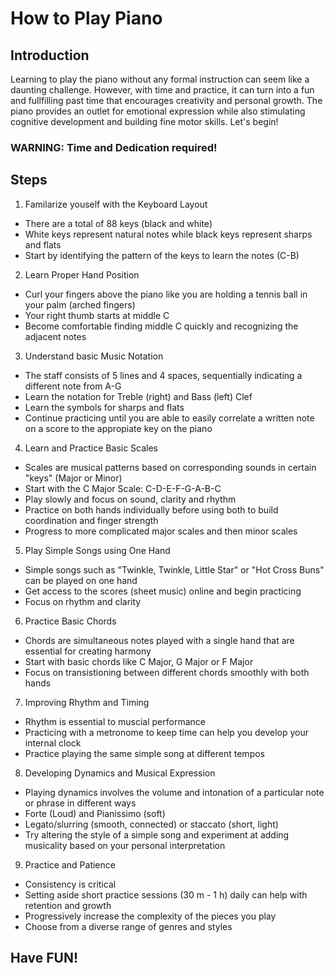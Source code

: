 # How to Play Piano
## Introduction

Learning to play the piano without any formal instruction can seem like a daunting challenge. However, with time and practice, it can turn into a fun and fullfilling past time that encourages creativity and personal growth. The piano provides an outlet for emotional expression while also stimulating cognitive development and building fine motor skills. Let's begin!
### WARNING: Time and Dedication required!

## Steps

1. Familarize youself with the Keyboard Layout
- There are a total of 88 keys (black and white)
- White keys represent natural notes while black keys represent sharps and flats
- Start by identifying the pattern of the keys to learn the notes (C-B)


2. Learn Proper Hand Position
- Curl your fingers above the piano like you are holding a tennis ball in your palm (arched fingers)
- Your right thumb starts at middle C
- Become comfortable finding middle C quickly and recognizing the adjacent notes

3. Understand basic Music Notation
- The staff consists of 5 lines and 4 spaces, sequentially indicating a different note from A-G
- Learn the notation for Treble (right) and Bass (left) Clef
- Learn the symbols for sharps and flats
- Continue practicing until you are able to easily correlate a written note on a score to the appropiate key on the piano

4. Learn and Practice Basic Scales
- Scales are musical patterns based on corresponding sounds in certain "keys" (Major or Minor)
- Start with the C Major Scale: C-D-E-F-G-A-B-C
- Play slowly and focus on sound, clarity and rhythm
- Practice on both hands individually before using both to build coordination and finger strength
- Progress to more complicated major scales and then minor scales

5. Play Simple Songs using One Hand
- Simple songs such as "Twinkle, Twinkle, Little Star" or "Hot Cross Buns" can be played on one hand 
- Get access to the scores (sheet music) online and begin practicing
- Focus on rhythm and clarity

6. Practice Basic Chords
- Chords are simultaneous notes played with a single hand that are essential for creating harmony
- Start with basic chords like C Major, G Major or F Major
- Focus on transistioning between different chords smoothly with both hands

7. Improving Rhythm and Timing
- Rhythm is essential to muscial performance
- Practicing with a metronome to keep time can help you develop your internal clock
- Practice playing the same simple song at different tempos

8. Developing Dynamics and Musical Expression
- Playing dynamics involves the volume and intonation of a particular note or phrase in different ways
- Forte (Loud) and Pianissimo (soft)
- Legato/slurring (smooth, connected) or staccato (short, light)
- Try altering the style of a simple song and experiment at adding musicality based on your personal interpretation

9. Practice and Patience
- Consistency is critical
- Setting aside short practice sessions (30 m - 1 h) daily can help with retention and growth
- Progressively increase the complexity of the pieces you play
- Choose from a diverse range of genres and styles

## Have FUN!


```
